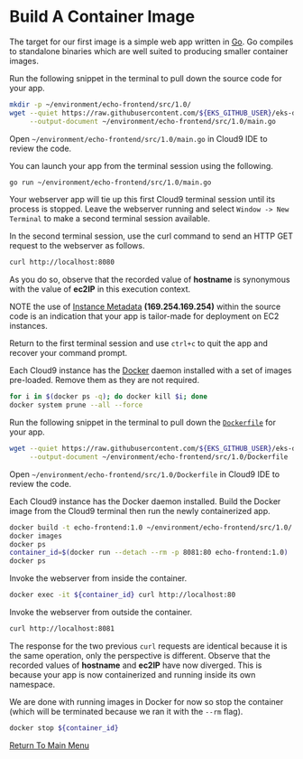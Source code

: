 # Build A Container Image

The target for our first image is a simple web app written in [Go](https://go.dev/).
Go compiles to standalone binaries which are well suited to producing smaller container images.

Run the following snippet in the terminal to pull down the source code for your app.
```bash
mkdir -p ~/environment/echo-frontend/src/1.0/
wget --quiet https://raw.githubusercontent.com/${EKS_GITHUB_USER}/eks-demos/main/echo-frontend/src/1.0/main.go \
     --output-document ~/environment/echo-frontend/src/1.0/main.go
```

Open `~/environment/echo-frontend/src/1.0/main.go` in Cloud9 IDE to review the code.

You can launch your app from the terminal session using the following.
```bash
go run ~/environment/echo-frontend/src/1.0/main.go
```

Your webserver app will tie up this first Cloud9 terminal session until its process is stopped.
Leave the webserver running and select `Window -> New Terminal` to make a second terminal session available.

In the second terminal session, use the curl command to send an HTTP GET request to the webserver as follows.
```bash
curl http://localhost:8080
```

As you do so, observe that the recorded value of **hostname** is synonymous with the value of **ec2IP** in this execution context.

NOTE the use of [Instance Metadata](https://docs.aws.amazon.com/AWSEC2/latest/UserGuide/ec2-instance-metadata.html) **(169.254.169.254)** within the source code is an indication that your app is tailor-made for deployment on EC2 instances.

Return to the first terminal session and use `ctrl+c` to quit the app and recover your command prompt.

Each Cloud9 instance has the [Docker](https://en.wikipedia.org/wiki/Docker_(software)) daemon installed with a set of images pre-loaded. Remove them as they are not required.
```bash
for i in $(docker ps -q); do docker kill $i; done
docker system prune --all --force
```

Run the following snippet in the terminal to pull down the [`Dockerfile`](https://docs.docker.com/engine/reference/builder/) for your app.
```bash
wget --quiet https://raw.githubusercontent.com/${EKS_GITHUB_USER}/eks-demos/main/echo-frontend/src/1.0/Dockerfile \
     --output-document ~/environment/echo-frontend/src/1.0/Dockerfile
```

Open `~/environment/echo-frontend/src/1.0/Dockerfile` in Cloud9 IDE to review the code.

Each Cloud9 instance has the Docker daemon installed. Build the Docker image from the Cloud9 terminal then run the newly containerized app.
```bash
docker build -t echo-frontend:1.0 ~/environment/echo-frontend/src/1.0/ # build the container image
docker images                                                          # see what you produced
docker ps                                                              # nothing running ...
container_id=$(docker run --detach --rm -p 8081:80 echo-frontend:1.0)  # ask docker to instantiate a single container as a background process
docker ps                                                              # ... now one container running
```

Invoke the webserver from inside the container.
```bash
docker exec -it ${container_id} curl http://localhost:80
```

Invoke the webserver from outside the container.
```bash
curl http://localhost:8081
```

The response for the two previous `curl` requests are identical because it is the same operation, only the perspective is different.
Observe that the recorded values of **hostname** and **ec2IP** have now diverged.
This is because your app is now containerized and running inside its own namespace.

We are done with running images in Docker for now so stop the container (which will be terminated because we ran it with the `--rm` flag).
```bash
docker stop ${container_id}
```

[Return To Main Menu](/README.md)
